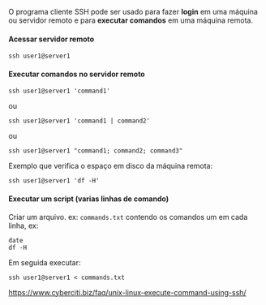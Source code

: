 O programa cliente SSH pode ser usado para fazer **login** em uma máquina ou servidor remoto e para **executar comandos** em uma máquina remota.


#### Acessar servidor remoto
```
ssh user1@server1
```

#### Executar comandos no servidor remoto
```
ssh user1@server1 'command1'
```
ou
```
ssh user1@server1 'command1 | command2'
```
ou
```
ssh user1@server1 "command1; command2; command3"
```
Exemplo que verifica o espaço em disco da máquina remota:
```
ssh user1@server1 'df -H'
```

#### Executar um script (varias linhas de comando)
Criar um arquivo. ex: `commands.txt` contendo os comandos um em cada linha, ex: 
```
date
df -H
```
Em seguida executar:
```
ssh user1@server1 < commands.txt
```


<https://www.cyberciti.biz/faq/unix-linux-execute-command-using-ssh/>
